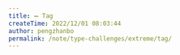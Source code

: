 ```yaml
---
title: ➖ Tag
createTime: 2022/12/01 08:03:44
author: pengzhanbo
permalink: /note/type-challenges/extreme/tag/
---
```

